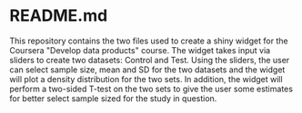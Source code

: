 # README.md
This repository contains the two files used to create a shiny widget for the Coursera "Develop data products" course. The widget takes input via sliders to create two datasets: Control and Test. Using the sliders, the user can select sample size, mean and SD for the two datasets and the widget will plot a density distribution for the two sets. In addition, the widget will perform a two-sided T-test on the two sets to give the user some estimates for better select sample sized for the study in question.
